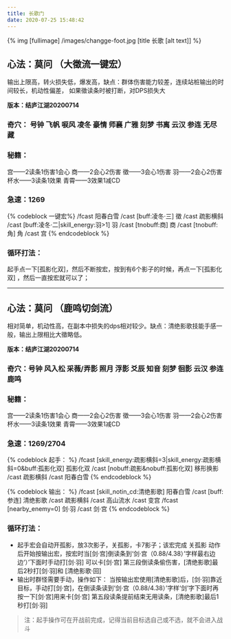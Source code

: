```yaml
---
title: 长歌门
date: 2020-07-25 15:48:42
---
```

{% img [fullimage] /images/changge-foot.jpg [title 长歌 [alt text]] %}
## 心法：莫问 （大徵流一键宏）
输出上限高，转火损失低，爆发高，缺点：群体伤害能力较差，连续站桩输出的时间较长，机动性偏差， 如果徵读条时被打断，对DPS损失大

**版本：结庐江湖20200714**

### 奇穴： 号钟 飞帆 唳风 凌冬 豪情 师襄 广雅 刻梦 书离 云汉 参连 无尽藏
### 秘籍：
宫——2读条1伤害1会心
商——2会心2伤害
徵——3会心1伤害
羽——2会心2伤害
杯水——3读条1效果
青霄——3效果1减CD
### 急速：1269
{% codeblock 一键宏%}
/fcast 阳春白雪
/cast [buff:凌冬·三] 徵
/cast 疏影横斜
/cast [buff:凌冬·二|skill_energy:羽>1] 羽
/cast [tnobuff:商] 商
/cast [tnobuff:角] 角
/cast 宫
{% endcodeblock %}
### 循环打法：
起手点一下[孤影化双]，然后不断按宏，按到有6个影子的时候，再点一下[孤影化双] ，然后一直按宏就可以了；

---

## 心法：莫问 （鹿鸣切剑流）
相对简单，机动性高，在副本中损失的dps相对较少。缺点：清绝影歌技能手感一般，输出上限相比大徵略低。

**版本：结庐江湖20200714**

### 奇穴：号钟 风入松 采薇/弄影 照月 浮影 爻辰 知音 刻梦 徊影 云汉 参连 鹿鸣
### 秘籍：
宫——2读条1伤害1会心
商——2会心2伤害
徵——3会心1伤害
羽——2会心2伤害
杯水——3读条1效果
青霄——3效果1减CD	
### 急速：1269/2704
{% codeblock 起手： %}
/fcast [skill_energy:疏影横斜=3|skill_energy:疏影横斜=0&buff:孤影化双] 孤影化双
/cast [nobuff:疏影&nobuff:孤影化双] 移形换影
/cast 疏影横斜
/cast 阳春白雪
{% endcodeblock %}

{% codeblock 输出： %}
/fcast [skill_notin_cd:清绝影歌] 阳春白雪
/cast [buff:参连] 清绝影歌
/cast 疏影横斜
/cast 高山流水
/cast 变宫
/fcast [nearby_enemy=0] 剑·羽
/cast 剑·宫
{% endcodeblock %}
### 循环打法：
* 起手宏会自动开孤影，放3次影子，关孤影，卡7影子；该宏完成 关孤影 动作后开始按输出宏，按宏时当[剑·宫]倒读条到‘剑·宫（0.88/4.38）’字样最右边边‘）’下面时手动打[剑·羽] 可以卡[剑·宫] 第三段倒读条偷伤害，[清绝影歌]最后2秒打[剑·羽]和 [清绝影歌·回] 
* 输出时群怪需要手动，操作如下：
当按输出宏使用[清绝影歌]后，[剑·羽]靠近目标，手动打[剑·宫]，在倒读条读到‘剑·宫（0.88/4.38）’字样‘剑’字下面时再按一下[剑·宫]用来卡[剑·宫] 第五段读条提前结束无用读条，[清绝影歌]最后1秒打[剑·羽] 
> 注：起手操作可在开战前完成，记得当前目标选自己或不选，就不会进入战斗